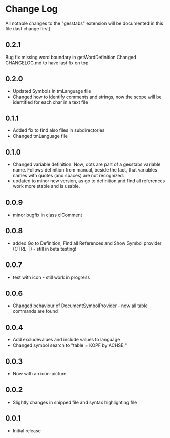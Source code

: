 # Change Log

All notable changes to the "gesstabs" extension will be documented in this file (last change first).

## 0.2.1

Bug fix missing word boundary in getWordDefinition
Changed CHANGELOG.md to have last fix on top

## 0.2.0

- Updated Symbols in tmLanguage file
- Changed how to identify comments and strings, now the scope will be identified for each char in a text file

## 0.1.1

- Added fix to find also files in subdirectories
- Changed tmLanguage file

## 0.1.0

- Changed variable definition. Now, dots are part of a gesstabs variable name. Follows definition from manual,
  beside the fact, that variables names with quotes (and spaces) are not recognized.
- updated to minor new version, as go to definition and find all references work more stable and is usable.

## 0.0.9

- minor bugfix in class clComment

## 0.0.8

- added Go to Definition, Find all References and Show Symbol provider (CTRL-T) - still in beta testing!

## 0.0.7

- test with icon - still work in progress

## 0.0.6

- Changed behaviour of DocumentSymbolProvider - now all table commands are found

## 0.0.4

- Add excludevalues and include values to language
- Changed symbol search to "table = KOPF by ACHSE;"

## 0.0.3

- Now with an icon-picture

## 0.0.2

- Slightly changes in snipped file and syntax highlighting file

## 0.0.1

- Initial release
